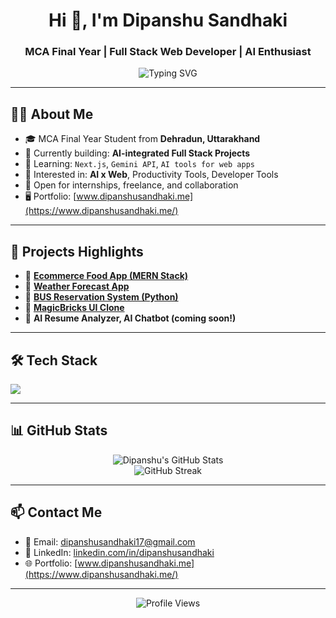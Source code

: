 <h1 align="center">Hi 👋, I'm Dipanshu Sandhaki</h1>
<h3 align="center">MCA Final Year | Full Stack Web Developer | AI Enthusiast</h3>

<p align="center">
  <img src="https://readme-typing-svg.demolab.com?font=Fira+Code&size=22&pause=1000&color=00F7FF&center=true&vCenter=true&width=435&lines=Web+Developer+%7C+MERN+%7C+Next.js;AI+Projects+%7C+Node+%7C+React;Always+learning+new+tech!" alt="Typing SVG" />
</p>

---

## 🧑‍💻 About Me

- 🎓 MCA Final Year Student from **Dehradun, Uttarakhand**
- 🔭 Currently building: **AI-integrated Full Stack Projects**
- 🌱 Learning: `Next.js`, `Gemini API`, `AI tools for web apps`
- 🧠 Interested in: **AI x Web**, Productivity Tools, Developer Tools
- 💼 Open for internships, freelance, and collaboration
- 🖥️ Portfolio: [www.dipanshusandhaki.me](https://www.dipanshusandhaki.me/)

---

## 💼 Projects Highlights

- 🔹 **[Ecommerce Food App (MERN Stack)](https://github.com/Dipanshu-sandhaki/Ecommerce-Food-App-Using---MERN-Stack)**  
- 🔹 **[Weather Forecast App](https://github.com/Dipanshu-sandhaki/Weather-forecast-Web-Application)**  
- 🔹 **[BUS Reservation System (Python)](https://github.com/Dipanshu-sandhaki/BUS-Reservation-Management-System)**  
- 🔹 **[MagicBricks UI Clone](https://github.com/Dipanshu-sandhaki/MagicBricks-UI)**  
- 🔹 **AI Resume Analyzer, AI Chatbot (coming soon!)**

---

## 🛠️ Tech Stack

<p align="left">
  <img src="https://skillicons.dev/icons?i=react,nextjs,nodejs,express,mongodb,js,ts,html,css,tailwind,python,git,github,vscode" />
</p>

---

## 📊 GitHub Stats

<p align="center">
  <img src="https://github-readme-stats.vercel.app/api?username=Dipanshu-sandhaki&show_icons=true&theme=radical" alt="Dipanshu's GitHub Stats" />
  <br/>
  <img src="https://streak-stats.demolab.com?user=Dipanshu-sandhaki&theme=radical" alt="GitHub Streak" />
</p>

---

## 📫 Contact Me

- 📧 Email: dipanshusandhaki17@gmail.com  
- 💼 LinkedIn: [linkedin.com/in/dipanshusandhaki](https://linkedin.com/in/dipanshusandhaki)  
- 🌐 Portfolio: [www.dipanshusandhaki.me](https://www.dipanshusandhaki.me/)

---

<p align="center">
  <img src="https://komarev.com/ghpvc/?username=Dipanshu-sandhaki&label=Profile+Views&color=blue" alt="Profile Views"/>
</p>
